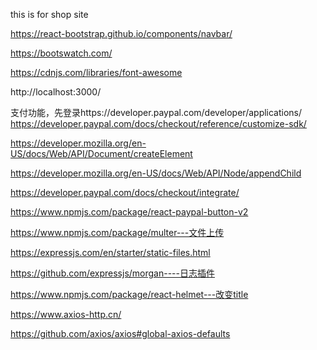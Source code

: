 this is for shop site


https://react-bootstrap.github.io/components/navbar/

https://bootswatch.com/

https://cdnjs.com/libraries/font-awesome


http://localhost:3000/

支付功能，先登录https://developer.paypal.com/developer/applications/
https://developer.paypal.com/docs/checkout/reference/customize-sdk/

https://developer.mozilla.org/en-US/docs/Web/API/Document/createElement

https://developer.mozilla.org/en-US/docs/Web/API/Node/appendChild

https://developer.paypal.com/docs/checkout/integrate/

https://www.npmjs.com/package/react-paypal-button-v2


https://www.npmjs.com/package/multer---文件上传

https://expressjs.com/en/starter/static-files.html

https://github.com/expressjs/morgan----日志插件

https://www.npmjs.com/package/react-helmet---改变title


https://www.axios-http.cn/

https://github.com/axios/axios#global-axios-defaults

